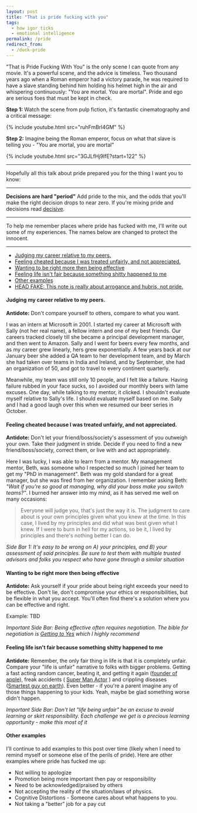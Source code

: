 ```yaml
---
layout: post
title: "That is pride fucking with you"
tags:
  - how igor ticks
  - emotional intelligence
permalink: /pride
redirect_from:
  - /duck-pride
---
```


"That is Pride Fucking With You" is the only scene I can quote from any movie. It's a powerful scene, and the advice is timeless. Two thousand years ago when a Roman emperor had a victory parade, he was required to have a slave standing behind him holding his helmet high in the air and whispering continuously: "You are mortal. You are mortal". Pride and ego are serious foes that must be kept in check.

**Step 1:** Watch the scene from pulp fiction, it's fantastic cinematography and a critical message:

{% include youtube.html src="ruhFmBrl4GM" %}

**Step 2:** Imagine being the Roman emperor, focus on what that slave is telling you - "You are mortal, you are mortal"

{% include youtube.html src="3GJLfHj9lfE?start=122" %}

---

Hopefully all this talk about pride prepared you for the thing I want you to know:

---

**Decisions are hard "period"** Add pride to the mix, and the odds that you'll make the right decision drops to near zero. If you're mixing pride and decisions read [decisive](/decisive).

---

To help me remember places where pride has fucked with me, I'll write out some of my experiences. The names below are changed to protect the innocent.

---

<!-- prettier-ignore-start -->
<!-- vim-markdown-toc GFM -->

- [Judging my career relative to my peers.](#judging-my-career-relative-to-my-peers)
- [Feeling cheated because I was treated unfairly, and not appreciated.](#feeling-cheated-because-i-was-treated-unfairly-and-not-appreciated)
- [Wanting to be right more then being effective](#wanting-to-be-right-more-then-being-effective)
- [Feeling life isn't fair because something shitty happened to me](#feeling-life-isnt-fair-because-something-shitty-happened-to-me)
- [Other examples](#other-examples)
- [HEAD FAKE: This note is really about arrogance and hubris, not pride.](#head-fake-this-note-is-really-about-arrogance-and-hubris-not-pride)

<!-- vim-markdown-toc -->
<!-- prettier-ignore-end -->

#### Judging my career relative to my peers.

**Antidote:** Don't compare yourself to others, compare to what you want.

I was an intern at Microsoft in 2001. I started my career at Microsoft with Sally (not her real name), a fellow intern and one of my best friends. Our careers tracked closely till she became a principal development manager, and then went to Amazon. Sally and I went for beers every few months, and as my career grew linearly, hers grew exponentially. A few years back at our January beer she added a QA team to her development team, and by March she had taken over teams in India and Ireland, and by September, she had an organization of 50, and got to travel to every continent quarterly.

Meanwhile, my team was still only 10 people, and I felt like a failure. Having failure rubbed in your face sucks, so I avoided our monthly beers with lame excuses. One day, while talking to my mentor, it clicked. I shouldn't evaluate myself relative to Sally's life. I should evaluate myself based on me. Sally and I had a good laugh over this when we resumed our beer series in October.

#### Feeling cheated because I was treated unfairly, and not appreciated.

**Antidote:** Don't let your friend/boss/society's assessment of you outweigh your own. Take their judgment in stride. Decide if you need to find a new friend/boss/society, correct them, or live with and act appropriately.

Here I was lucky, I was able to learn from a mentor. My management mentor, Beth, was someone who I respected so much I joined her team to get my "PhD in management". Beth was my gold standard for a great manager, but she was fired from her organization. I remember asking Beth: _"Wait if you're so good at managing, why did your boss make you switch teams?"_. I burned her answer into my mind, as it has served me well on many occasions:

> Everyone will judge you, that's just the way it is. The judgment to care about is your own principles given what you knew at the time. In this case, I lived by my principles and did what was best given what I knew. If I were to burn in hell for my actions, so be it, I lived by principles and there's nothing better I can do.

_Side Bar 1: It's easy to be wrong on A) your principles, and B) your assessment of said principles. Be sure to test them with multiple trusted advisors and folks you respect who have gone through a similar situation_

#### Wanting to be right more then being effective

**Antidote:** Ask yourself if your pride about being right exceeds your need to be effective. Don't lie, don't compromise your ethics or responsibilities, but be flexible in what you accept. You'll often find there's a solution where you can be effective and right.

Example: TBD

_Important Side Bar: Being effective often requires negotiation. The bible for negotiation is [Getting to Yes](https://www.google.com/search?q=getting+to+yes) which I highly recommend_

#### Feeling life isn't fair because something shitty happened to me

**Antidote:** Remember, the only fair thing in life is that it is completely unfair. Compare your "life is unfair" narrative to folks with bigger problems. Getting a fast acting random cancer, beating it, and getting it again ([founder of apple](https://en.wikipedia.org/wiki/Steve_Jobs#Death)), freak accidents ( [Super Man Actor](https://en.wikipedia.org/wiki/Christopher_Reeve) ) and crippling diseases ([Smartest guy on earth](http://www.hawking.org.uk/)). Even better - if you're a parent imagine any of those things happening to your kids. Yeah, maybe be glad something worse didn't happen.

_Important Side Bar: Don't let "life being unfair" be an excuse to avoid learning or skirt responsibility. Each challenge we get is a precious learning opportunity - make this most of it_

#### Other examples

I'll continue to add examples to this post over time (likely when I need to remind myself or someone else of the perils of pride). Here are other examples where pride has fucked me up:

- Not willing to apologize
- Promotion being more important then pay or responsibility
- Need to be acknowledged/praised by others
- Not accepting the reality of the situation/laws of physics.
- Cognitive Distortions - Someone cares about what happens to you.
- Not taking a "better" job for a pay cut

<!--  I don't love this section, removing it.

#### HEAD FAKE: This note is really about arrogance and hubris, not pride.

To be dramatic, I'm using the word pride as an alternative to arrogance and hubris. Those words are probably more precise.

Pride is a usually a justified positive judgment over an accomplishment relative to our ability. "E.g. Did I learn to read when I really struggle reading?".

Arrogance and hubris, are an assessment of self, often manifesting as entitlement, which is 1) feeling you are cosmically unique or 2) that you should have a positive outcome exceeding your effort or value.

-->
